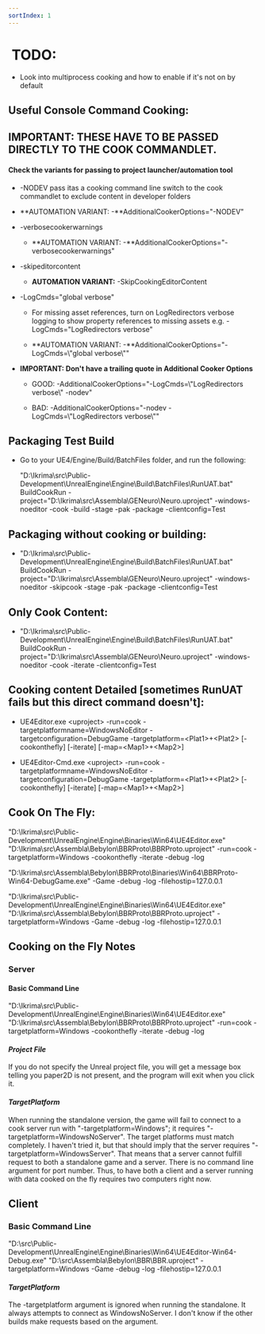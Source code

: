 ```yaml
---
sortIndex: 1
---
```


#  TODO:

- Look into multiprocess cooking and how to enable if it's not on by default

## Useful Console Command Cooking:

## IMPORTANT: THESE HAVE TO BE PASSED DIRECTLY TO THE COOK COMMANDLET.

#### Check the variants for passing to project launcher/automation tool

- \-NODEV pass itas a cooking command line switch to the cook commandlet to exclude content in developer folders

- **AUTOMATION VARIANT: -**AdditionalCookerOptions="-NODEV"

- \-verbosecookerwarnings

  - **AUTOMATION VARIANT: -**AdditionalCookerOptions="-verbosecookerwarnings"

- \-skipeditorcontent

  - **AUTOMATION VARIANT:** -SkipCookingEditorContent

- \-LogCmds="global verbose"

  - For missing asset references, turn on LogRedirectors verbose logging to show property references to missing assets e.g. -LogCmds="LogRedirectors verbose"

  - **AUTOMATION VARIANT: -**AdditionalCookerOptions="-LogCmds=\\"global verbose\\""

- **IMPORTANT: Don't have a trailing quote in Additional Cooker Options**

  - GOOD: -AdditionalCookerOptions="-LogCmds=\\"LogRedirectors verbose\\" -nodev"

  - BAD: -AdditionalCookerOptions="-nodev -LogCmds=\\"LogRedirectors verbose\\""

## Packaging Test Build

- Go to your UE4/Engine/Build/BatchFiles folder, and run the following:

  "D:\\Ikrima\\src\\Public-Development\\UnrealEngine\\Engine\\Build\\BatchFiles\\RunUAT.bat" BuildCookRun -project="D:\\Ikrima\\src\\Assembla\\GENeuro\\Neuro.uproject" -windows-noeditor -cook -build -stage -pak -package -clientconfig=Test

## Packaging without cooking or building:

- "D:\\Ikrima\\src\\Public-Development\\UnrealEngine\\Engine\\Build\\BatchFiles\\RunUAT.bat" BuildCookRun -project="D:\\Ikrima\\src\\Assembla\\GENeuro\\Neuro.uproject" -windows-noeditor -skipcook -stage -pak -package -clientconfig=Test

## Only Cook Content:

- "D:\\Ikrima\\src\\Public-Development\\UnrealEngine\\Engine\\Build\\BatchFiles\\RunUAT.bat" BuildCookRun -project="D:\\Ikrima\\src\\Assembla\\GENeuro\\Neuro.uproject" -windows-noeditor -cook -iterate -clientconfig=Test

## Cooking content Detailed \[sometimes RunUAT fails but this direct command doesn't]:

- UE4Editor.exe &lt;uproject> -run=cook -targetplatformname=WindowsNoEditor -targetconfiguration=DebugGame -targetplatform=&lt;Plat1>+&lt;Plat2> \[-cookonthefly] \[-iterate] \[-map=&lt;Map1>+&lt;Map2>]

- UE4Editor-Cmd.exe &lt;uproject> -run=cook -targetplatformname=WindowsNoEditor -targetconfiguration=DebugGame -targetplatform=&lt;Plat1>+&lt;Plat2> \[-cookonthefly] \[-iterate] \[-map=&lt;Map1>+&lt;Map2>]

## Cook On The Fly:

"D:\\Ikrima\\src\\Public-Development\\UnrealEngine\\Engine\\Binaries\\Win64\\UE4Editor.exe" "D:\\Ikrima\\src\\Assembla\\Bebylon\\BBRProto\\BBRProto.uproject" -run=cook -targetplatform=Windows -cookonthefly -iterate -debug -log

"D:\\Ikrima\\src\\Assembla\\Bebylon\\BBRProto\\Binaries\\Win64\\BBRProto-Win64-DebugGame.exe" -Game -debug -log -filehostip=127.0.0.1

"D:\\Ikrima\\src\\Public-Development\\UnrealEngine\\Engine\\Binaries\\Win64\\UE4Editor.exe" "D:\\Ikrima\\src\\Assembla\\Bebylon\\BBRProto\\BBRProto.uproject" -targetplatform=Windows -Game -debug -log -filehostip=127.0.0.1

## Cooking on the Fly Notes

### Server

#### Basic Command Line

"D:\\Ikrima\\src\\Public-Development\\UnrealEngine\\Engine\\Binaries\\Win64\\UE4Editor.exe" "D:\\Ikrima\\src\\Assembla\\Bebylon\\BBRProto\\BBRProto.uproject" -run=cook -targetplatform=Windows -cookonthefly -iterate -debug -log

#### *Project File*

If you do not specify the Unreal project file, you will get a message box telling you paper2D is not present, and the program will exit when you click it.

#### *TargetPlatform*

When running the standalone version, the game will fail to connect to a cook server run with "-targetplatform=Windows"; it requires "-targetplatform=WindowsNoServer". The target platforms must match completely. I haven't tried it, but that should imply that the server requires "-targetplatform=WindowsServer". That means that a server cannot fulfill request to both a standalone game and a server. There is no command line argument for port number. Thus, to have both a client and a server running with data cooked on the fly requires two computers right now.

## Client

### Basic Command Line

"D:\\src\\Public-Development\\UnrealEngine\\Engine\\Binaries\\Win64\\UE4Editor-Win64-Debug.exe" "D:\\src\\Assembla\\Bebylon\\BBR\\BBR.uproject" -targetplatform=Windows -Game -debug -log -filehostip=127.0.0.1

#### *TargetPlatform*

The -targetplatform argument is ignored when running the standalone. It always attempts to connect as WindowsNoServer. I don't know if the other builds make requests based on the argument.
